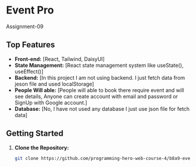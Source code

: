 # Event Pro

 Assignment-09

## Top Features

- **Front-end:** [React, Tailwind, DaisyUI]
- **State Management:** [React state management system like useState(), useEffect()]
- **Backend:** [In this project I am not using backend. I just fetch data from jeson file and used localStorage]
- **People Will able:** [People will able to book there require event and will see details, Anyone can create account with email and password or SignUp with Google account.]
- **Database:** [No, I have not used any database I just use json file for fetch data]

## Getting Started

1. **Clone the Repository:**
   ```bash
   git clone https://github.com/programming-hero-web-course-4/b8a9-event-management-kamrul-CSE-official.git

